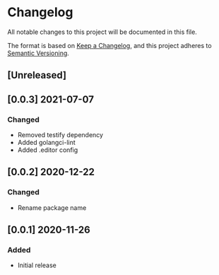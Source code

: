 # Changelog
All notable changes to this project will be documented in this file.

The format is based on [Keep a Changelog](https://keepachangelog.com/en/1.0.0/),
and this project adheres to [Semantic Versioning](https://semver.org/spec/v2.0.0.html).

## [Unreleased]

## [0.0.3] 2021-07-07
### Changed
- Removed testify dependency
- Added golangci-lint
- Added .editor config

## [0.0.2] 2020-12-22
### Changed
- Rename package name

## [0.0.1] 2020-11-26
### Added
- Initial release
